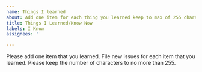 ```yaml
---
name: Things I learned
about: Add one item for each thing you learned keep to max of 255 characters
title: Things I Learned/Know Now
labels: I Know
assignees: ''

---
```


Please add one item that you learned.  File new issues for each item that you learned.  Please keep the number of characters to no more than 255.
